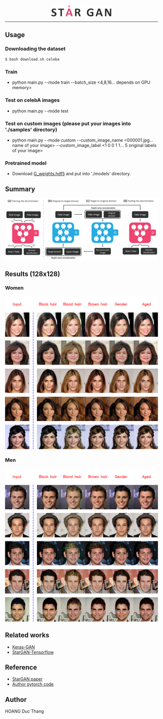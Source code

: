 <p align="center"><img width="40%" src="./assests/logo.jpg" /></p>

--------------------------------------------------------------------------------

## Usage
### Downloading the dataset
```bash
$ bash download.sh celeba
```

### Train
* python main.py --mode train --batch_size <4,8,16... depends on GPU memory>

### Test on celebA images
* python main.py --mode test 

### Test on custom images (please put your images into './samples' directory)
* python main.py --mode custom --custom_image_name <000001.jpg... name of your image> --custom_image_label <1 0 0 1 1... 5 original labels of your image>

### Pretrained model
* Download [G_weights.hdf5](https://drive.google.com/file/d/16n6yeQbQh4hOgobXspTU5dwEbLtnlk45/view?usp=sharing) and put into './models' directory.

## Summary
![overview](./assests/overview.PNG)

## Results (128x128)
### Women
![women](./assests/women.png)

### Men
![men](./assests/men.png)

## Related works
* [Keras-GAN](https://github.com/eriklindernoren/Keras-GAN)
* [StarGAN-Tensorflow](https://github.com/taki0112/StarGAN-Tensorflow)

## Reference
* [StarGAN paper](https://arxiv.org/abs/1711.09020)
* [Author pytorch code](https://github.com/yunjey/StarGAN)

## Author
HOANG Duc Thang
